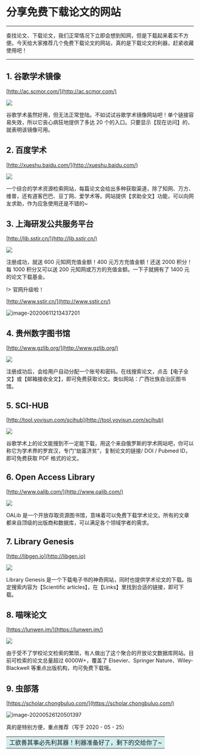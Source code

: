 # 分享免费下载论文的网站

---

查找论文、下载论文，我们正常情况下立即会想到知网，但是下载起来着实不方便。今天给大家推荐几个免费下载论文的网站，真的是下载论文的利器，赶紧收藏使用吧！

---

## 1. 谷歌学术镜像

[http://ac.scmor.com/](http://ac.scmor.com/)

![](docs/Social-Science/%E7%A7%91%E7%A0%94/%E8%AE%BA%E6%96%87%E6%96%B9%E9%9D%A2/attachments/ShareToFreeDownloadPapers/602c758bac031e67fbcb502e5059db6e_MD5.jpg)

谷歌学术虽然好用，但无法正常登陆。不如试试谷歌学术镜像网站吧！单个链接容易失效，所以它丧心病狂地提供了多达 20 个的入口。只要显示【现在访问】的，就表明该镜像可用。

## 2. 百度学术

[http://xueshu.baidu.com/](http://xueshu.baidu.com/)

![](docs/Social-Science/%E7%A7%91%E7%A0%94/%E8%AE%BA%E6%96%87%E6%96%B9%E9%9D%A2/attachments/ShareToFreeDownloadPapers/a97a1721c361cf8f460895fb3e356e66_MD5.jpg)

一个综合的学术资源检索网站，每篇论文会给出多种获取渠道，除了知网、万方、维普，还有道客巴巴、豆丁网、爱学术等。网站提供【求助全文】功能，可以向网友求助，作为应急使用还是不错的~

## 3. 上海研发公共服务平台

[http://lib.sstir.cn/](http://lib.sstir.cn/)

![](docs/Social-Science/%E7%A7%91%E7%A0%94/%E8%AE%BA%E6%96%87%E6%96%B9%E9%9D%A2/attachments/ShareToFreeDownloadPapers/cc6c393e59c44add2f9182eeb147bc5a_MD5.jpg)

注册成功，就送 600 元知网充值金额！400 元万方充值金额！还送 2000 积分！ 每 1000 积分又可以送 200 元知网或万方的充值金额。一下子就拥有了 1400 元的论文下载基金。

!> 官网升级啦！

[http://www.sstir.cn/](http://www.sstir.cn/)

![image-20200611213437201](docs/Social-Science/%E7%A7%91%E7%A0%94/%E8%AE%BA%E6%96%87%E6%96%B9%E9%9D%A2/attachments/ShareToFreeDownloadPapers/b8bd91582c9d0c0916ee5c5aa8ff97bd_MD5.png)

## 4. 贵州数字图书馆

[http://www.gzlib.org/](http://www.gzlib.org/)

![](docs/Social-Science/%E7%A7%91%E7%A0%94/%E8%AE%BA%E6%96%87%E6%96%B9%E9%9D%A2/attachments/ShareToFreeDownloadPapers/ce9a55bcb5ced6d9daac5187adafd46c_MD5.jpg)

注册成功后，会给用户自动分配一个账号和密码。在线搜索论文，点击【电子全文】或【邮箱接收全文】，即可免费获取论文。类似网站：广西壮族自治区图书馆。

## 5. SCI-HUB

[http://tool.yovisun.com/scihub](http://tool.yovisun.com/scihub)

![](docs/Social-Science/%E7%A7%91%E7%A0%94/%E8%AE%BA%E6%96%87%E6%96%B9%E9%9D%A2/attachments/ShareToFreeDownloadPapers/331609d51b27f3b3ed9041560aa9ceb1_MD5.jpg)

谷歌学术上的论文能搜到不一定能下载，用这个来自俄罗斯的学术网站吧，你可以称它为学术界的罗宾汉，专门“劫富济贫”，复制论文的链接/ DOI / Pubmed ID，即可免费获取 PDF 格式的论文。

## 6. Open Access Library

[http://www.oalib.com/](http://www.oalib.com/)

![](docs/Social-Science/%E7%A7%91%E7%A0%94/%E8%AE%BA%E6%96%87%E6%96%B9%E9%9D%A2/attachments/ShareToFreeDownloadPapers/5cc7fd4ad0b34a39b813db4b75d0ab71_MD5.jpg)

OALib 是一个开放存取资源图书馆，意味着可以免费下载学术论文。所有的文章都来自顶级的出版商和数据库，可以满足各个领域学者的需求。

## 7. Library Genesis

[http://libgen.io](http://libgen.io)

![](docs/Social-Science/%E7%A7%91%E7%A0%94/%E8%AE%BA%E6%96%87%E6%96%B9%E9%9D%A2/attachments/ShareToFreeDownloadPapers/6d822e18ecee2f44581323cf4818a52a_MD5.jpg)

Library Genesis 是一个下载电子书的神奇网站，同时也提供学术论文的下载。指定搜索内容为【Scientific articles】，在【Links】里找到合适的链接，即可下载。

## 8. 喵咪论文

[https://lunwen.im/](https://lunwen.im/)

![](docs/Social-Science/%E7%A7%91%E7%A0%94/%E8%AE%BA%E6%96%87%E6%96%B9%E9%9D%A2/attachments/ShareToFreeDownloadPapers/5addb21af3d3450e4c36aa2dbee1c2f4_MD5.jpg)

由于受不了学校论文检索的繁琐，有人做出了这个聚合的开放论文数据库网站。目前可检索的论文总量超过 6000W+，覆盖了 Elsevier、Springer Nature、Wiley-Blackwell 等重点出版机构，均可免费下载哦。

## 9. 虫部落

[https://scholar.chongbuluo.com/](https://scholar.chongbuluo.com/)

![image-20200526120501397](docs/Social-Science/%E7%A7%91%E7%A0%94/%E8%AE%BA%E6%96%87%E6%96%B9%E9%9D%A2/attachments/ShareToFreeDownloadPapers/9c56699b6bd0cc0e3653b2b002d960dd_MD5.png)

真的是特别方便，重点推荐（写于 2020 - 05 - 25）

<table><tr><td bgcolor=#D1EEEE>工欲善其事必先利其器！利器准备好了，剩下的交给你了~</td></tr></table>
